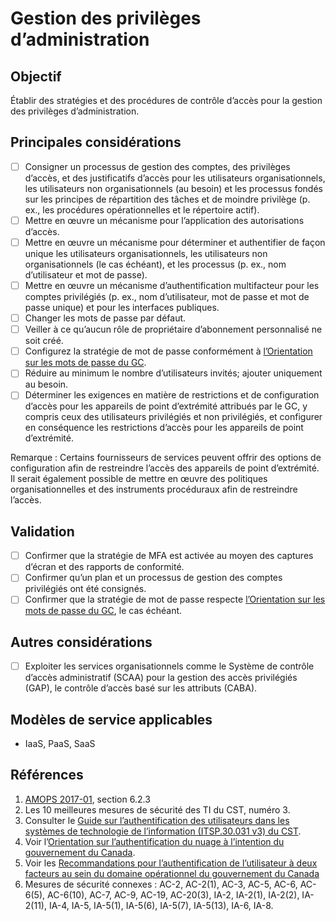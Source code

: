 # Gestion des privilèges d’administration

## Objectif

Établir des stratégies et des procédures de contrôle d’accès pour la gestion des privilèges d’administration.

## Principales considérations

* [ ] Consigner un processus de gestion des comptes, des privilèges d’accès, et des justificatifs d’accès pour les utilisateurs organisationnels, les utilisateurs non organisationnels (au besoin) et les processus fondés sur les principes de répartition des tâches et de moindre privilège (p. ex., les procédures opérationnelles et le répertoire actif).
* [ ] Mettre en œuvre un mécanisme pour l’application des autorisations d’accès.
* [ ] Mettre en œuvre un mécanisme pour déterminer et authentifier de façon unique les utilisateurs organisationnels, les utilisateurs non organisationnels (le cas échéant), et les processus (p. ex., nom d’utilisateur et mot de passe).
* [ ] Mettre en œuvre un mécanisme d’authentification multifacteur pour les comptes privilégiés (p. ex., nom d’utilisateur, mot de passe et mot de passe unique) et pour les interfaces publiques.
* [ ] Changer les mots de passe par défaut.
* [ ] Veiller à ce qu’aucun rôle de propriétaire d’abonnement personnalisé ne soit créé.
* [ ] Configurez la stratégie de mot de passe conformément à [l’Orientation sur les mots de passe du GC](https://www.canada.ca/fr/gouvernement/systeme/gouvernement-numerique/orientation-sur-mots-passe.html).
* [ ] Réduire au minimum le nombre d’utilisateurs invités; ajouter uniquement au besoin.
* [ ] Déterminer les exigences en matière de restrictions et de configuration d’accès pour les appareils de point d’extrémité attribués par le GC, y compris ceux des utilisateurs privilégiés et non privilégiés, et configurer en conséquence les restrictions d’accès pour les appareils de point d’extrémité. 

Remarque : Certains fournisseurs de services peuvent offrir des options de configuration afin de restreindre l’accès des appareils de point d’extrémité. Il serait également possible de mettre en œuvre des politiques organisationnelles et des instruments procéduraux afin de restreindre l’accès.

## Validation

* [ ] Confirmer que la stratégie de MFA est activée au moyen des captures d’écran et des rapports de conformité. 
* [ ] Confirmer qu’un plan et un processus de gestion des comptes privilégiés ont été consignés.
* [ ] Confirmer que la stratégie de mot de passe respecte [l’Orientation sur les mots de passe du GC](https://www.canada.ca/fr/gouvernement/systeme/gouvernement-numerique/orientation-sur-mots-passe.html), le cas échéant. 

## Autres considérations

* [ ] Exploiter les services organisationnels comme le Système de contrôle d’accès administratif (SCAA) pour la gestion des accès privilégiés (GAP), le contrôle d’accès basé sur les attributs (CABA).

## Modèles de service applicables

* IaaS, PaaS, SaaS

## Références

1. [AMOPS 2017-01](https://www.canada.ca/fr/gouvernement/systeme/gouvernement-numerique/technologiques-modernes-nouveaux/orientation-utilisation-securisee-services-commerciaux-informatique-nuage-amops.html), section 6.2.3
2. Les 10 meilleures mesures de sécurité des TI du CST, numéro 3.
3. Consulter le [Guide sur l’authentification des utilisateurs dans les systèmes de technologie de l’information (ITSP.30.031 v3) du CST](https://cyber.gc.ca/fr/orientation/guide-sur-lauthentification-des-utilisateurs-dans-les-systemes-de-technologie-de).
4. Voir l’[Orientation sur l’authentification du nuage à l’intention du gouvernement du Canada](https://intranet.canada.ca/wg-tg/cagc-angc-fra.asp).
5. Voir les [Recommandations pour l’authentification de l’utilisateur à deux facteurs au sein du domaine opérationnel du gouvernement du Canada](https://intranet.canada.ca/wg-tg/rtua-rafu-fra.asp)
6. Mesures de sécurité connexes : AC-2, AC-2(1), AC-3, AC-5, AC-6, AC-6(5), AC-6(10), AC-7, AC-9, AC-19, AC-20(3), IA-2, IA-2(1), IA-2(2), IA-2(11), IA-4, IA-5, IA-5(1), IA-5(6), IA-5(7), IA-5(13), IA-6, IA-8.
